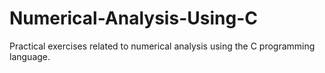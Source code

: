 # Numerical-Analysis-Using-C
Practical exercises related to numerical analysis using the C programming language.
